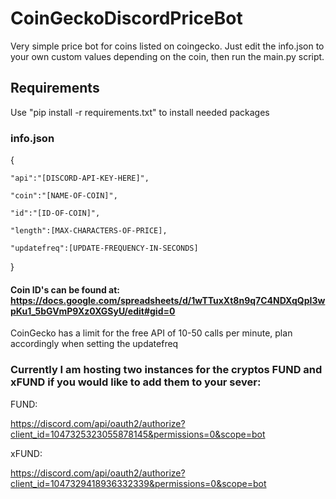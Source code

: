 # CoinGeckoDiscordPriceBot

Very simple price bot for coins listed on coingecko. Just edit the info.json to your own custom values depending on the coin, then run the main.py script.

## Requirements

Use "pip install -r requirements.txt" to install needed packages

### info.json
{   

    "api":"[DISCORD-API-KEY-HERE]",
    
    "coin":"[NAME-OF-COIN]",
    
    "id":"[ID-OF-COIN]",
    
    "length":[MAX-CHARACTERS-OF-PRICE],
   
    "updatefreq":[UPDATE-FREQUENCY-IN-SECONDS] 
    
}

#### Coin ID's can be found at: https://docs.google.com/spreadsheets/d/1wTTuxXt8n9q7C4NDXqQpI3wpKu1_5bGVmP9Xz0XGSyU/edit#gid=0

CoinGecko has a limit for the free API of 10-50 calls per minute, plan accordingly when setting the updatefreq

### Currently I am hosting two instances for the cryptos FUND and xFUND if you would like to add them to your sever:

FUND:

https://discord.com/api/oauth2/authorize?client_id=1047325323055878145&permissions=0&scope=bot

xFUND:

https://discord.com/api/oauth2/authorize?client_id=1047329418936332339&permissions=0&scope=bot
